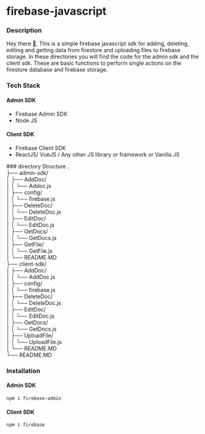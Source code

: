 # firebase-javascript
### Description
Hey there 👋, This is a simple firebase javascript sdk for adding, deleting, editing and getting data from firestore and uploading files to firebase storage.
In these directories you will find the code for the admin sdk and the client sdk.
These are basic functions to perform single actions on the firestore database and firebase storage.

### Tech Stack
#### Admin SDK
<ul>
    <li>Firebase Admin SDK</li>
    <li>Node JS</li>
</ul>

#### Client SDK
<ul>
    <li>Firebase Client SDK</li>
    <li>ReactJS/ VueJS / Any other JS library or framework or Vanilla JS</li>
</ul>
### directory Structure
. <br>
├── admin-sdk/ <br>
│   ├── AddDoc/ <br>
│   │   └── Addoc.js <br>
│   ├── config/ <br>
│   │   └── firebase.js <br>
│   ├── DeleteDoc/ <br>
│   │   └── DeleteDoc.js <br>
│   ├── EditDoc/ <br>
│   │   └── EditDoc.js <br>
│   ├── GetDocs/ <br>
│   │   └── GetDocs.js <br>
│   ├── GetFile/ <br>
│   │   └── GetFile.js <br>
│   └── README.MD <br>
├── client-sdk/ <br>
│   ├── AddDoc/ <br>
│   │   └── AddDoc.js <br>
│   ├── config/ <br>
│   │   └── firebase.js <br>
│   ├── DeleteDoc/ <br>
│   │   └── DeleteDoc.js <br>
│   ├── EditDoc/ <br>
│   │   └── EditDoc.js <br>
│   ├── GetDocs/ <br>
│   │   └── GetDocs.js <br>
│   ├── UploadFile/ <br>
│   │   └── UploadFile.js <br>
│   └── README.MD <br>
└── README.MD <br>



### Installation
#### Admin SDK
```npm i firebase-admin ``` <br>
#### Client SDK
```npm i firebase ``` <br>
